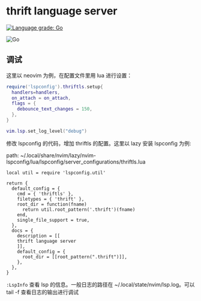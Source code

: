 # thrift language server

[![Language grade: Go](https://img.shields.io/lgtm/grade/go/g/joyme123/thrift-ls.svg?logo=lgtm&logoWidth=18)](https://lgtm.com/projects/g/joyme123/thrift-ls/context:go)

![Go](https://github.com/joyme123/thrift-ls/workflows/Go/badge.svg?branch=main)

## 调试

这里以 neovim 为例，在配置文件里用 lua 进行设置：

```lua
require('lspconfig').thriftls.setup{
  handlers=handlers,
  on_attach = on_attach,
  flags = {
    debounce_text_changes = 150,
  },
}

vim.lsp.set_log_level("debug")
```

修改 lspconfig 的代码，增加 thriftls 的配置。这里以 lazy 安装 lspconfig 为例:

path: ~/.local/share/nvim/lazy/nvim-lspconfig/lua/lspconfig/server_configurations/thriftls.lua

```
local util = require 'lspconfig.util'

return {
  default_config = {
    cmd = { 'thriftls' },
    filetypes = { 'thrift' },
    root_dir = function(fname)
      return util.root_pattern('.thrift')(fname)
    end,
    single_file_support = true,
  },
  docs = {
    description = [[
    thrift language server
    ]],
    default_config = {
      root_dir = [[root_pattern(".thrift")]],
    },
  },
}
```

`:LspInfo` 查看 lsp 的信息。一般日志的路径在 ~/.local/state/nvim/lsp.log。可以 tail -f 查看日志的输出进行调试
